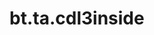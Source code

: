<div itemscope itemtype="http://developers.google.com/ReferenceObject">
<meta itemprop="name" content="bt.ta.cdl3inside" />
<meta itemprop="path" content="Stable" />
</div>

# bt.ta.cdl3inside

<!-- Insert buttons and diff -->

<table class="tfo-notebook-buttons tfo-api nocontent" align="left">

</table>





<pre class="devsite-click-to-copy prettyprint lang-py tfo-signature-link">
<code>bt.ta.cdl3inside(
    *args, **kwargs
) -> np.array
</code></pre>



<!-- Placeholder for "Used in" -->
